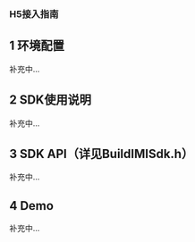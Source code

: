 ### H5接入指南

## 1 环境配置

补充中...

## 2 SDK使用说明

补充中...

## 3 SDK API（详见BuildIMISdk.h） 

补充中...

## 4 Demo

补充中...







